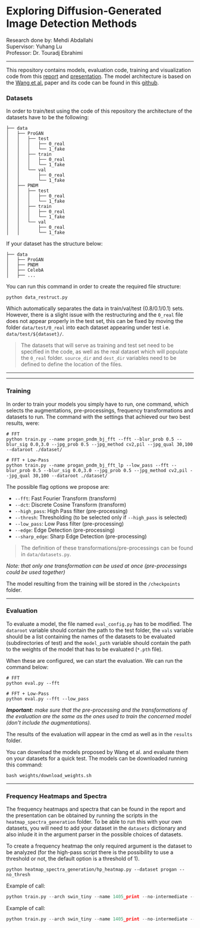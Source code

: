 # Exploring Diffusion-Generated Image Detection Methods

Research done by: Mehdi Abdallahi
<br>Supervisor: Yuhang Lu
<br>Professor: Dr. Touradj Ebrahimi

---
This repository contains models, evaluation code, training and visualization code from this [report](https://github.com/aristo6253/diffusion-image-detection/blob/main/report.pdf) and [presentation](https://github.com/aristo6253/diffusion-image-detection/blob/main/presentation.pdf). The model architecture is based on the [Wang et al.](https://arxiv.org/pdf/1912.11035.pdf) paper and its code can be found in this [github](https://github.com/peterwang512/CNNDetection).

### Datasets
In order to train/test using the code of this repository the architecture of the datasets have to be the following:

```
├── data
│   ├── ProGAN
│   │   ├── test
│   │   │   ├── 0_real
│   │   │   └── 1_fake
│   │   ├── train
│   │   │   ├── 0_real
│   │   │   └── 1_fake
│   │   └── val
│   │       ├── 0_real
│   │       └── 1_fake
│   ├── PNDM
│   │   ├── test
│   │   │   ├── 0_real
│   │   │   └── 1_fake
│   │   ├── train
│   │   │   ├── 0_real
│   │   │   └── 1_fake
│   │   └── val
│   │       ├── 0_real
│   │       └── 1_fake

```

If your dataset has the structure below:
```
├── data
│   ├── ProGAN
│   ├── PNDM
│   ├── CelebA
│   ├── ...

```

You can run this command in order to create the required file structure:
```
python data_restruct.py
```
Which automatically separates the data in train/val/test (0.8/0.1/0.1) sets. However, there is a slight issue with the restructuring and the `0_real` file does not appear properly in the test set, this can be fixed by moving the folder `data/test/0_real` into each dataset appearing under test i.e. `data/test/${dataset}/`.

> The datasets that will serve as training and test set need to be specified in the code, as well as the real dataset which will populate the `0_real` folder. `source_dir` and `dest_dir` variables need to be defined to define the location of the files.

---


---

### Training

In order to train your models you simply have to run, one command, which selects the augmentations, pre-processings, frequency transformations and datasets to run. The command with the settings that achieved our two best results, were:
```
# FFT
python train.py --name progan_pndm_bj_fft --fft --blur_prob 0.5 --blur_sig 0.0,3.0 --jpg_prob 0.5 --jpg_method cv2,pil --jpg_qual 30,100 --dataroot ./dataset/

# FFT + Low-Pass
python train.py --name progan_pndm_bj_fft_lp --low_pass --fft --blur_prob 0.5 --blur_sig 0.0,3.0 --jpg_prob 0.5 --jpg_method cv2,pil --jpg_qual 30,100 --dataroot ./dataset/
```
The possible flag options we propose are:
- `--fft`: Fast Fourier Transform (transform)
- `--dct`: Discrete Cosine Transform (transform)
- `--high_pass`: High Pass filter (pre-processing)
- `--thresh`: Thresholding (to be selected only if `--high_pass` is selected)
- `--low_pass`: Low Pass filter (pre-processing)
- `--edge`: Edge Detection (pre-processing)
- `--sharp_edge`: Sharp Edge Detection (pre-processing)

> The definition of these transformations/pre-processings can be found in `data/datasets.py`.

*Note: that only one transformation can be used at once (pre-processings could be used together)*

The model resulting from the training will be stored in the `/checkpoints` folder. 

---

### Evaluation 

To evaluate a model, the file named `eval_config.py` has to be modified. The `dataroot` variable should contain the path to the test folder, the `vals` variable should be a list containing the names of the datasets to be evaluated (subdirectories of test) and the `model_path` variable should contain the path to the weights of the model that has to be evaluated (`*.pth` file).

When these are configured, we can start the evaluation. We can run the command below:
```
# FFT
python eval.py --fft

# FFT + Low-Pass
python eval.py --fft --low_pass
```
_**Important:** make sure that the pre-processing and the transformations of the evaluation are the same as the ones used to train the concerned model (don't include the augmentations)._

The results of the evaluation will appear in the cmd as well as in the `results` folder.

You can download the models proposed by Wang et al. and evaluate them on your datasets for a quick test. The models can be downloaded running this command:
```
bash weights/download_weights.sh
```

---
### Frequency Heatmaps and Spectra

The frequency heatmaps and spectra that can be found in the report and the presentation can be obtained by running the scripts in the `heatmap_spectra_generation` folder. To be able to run this with your own datasets, you will need to add your dataset in the `datasets` dictionary and also inlude it in the argument parser in the possible choices of datasets.

To create a frequency heatmap the only required argument is the dataset to be analyzed (for the high-pass script there is the possibility to use a threshold or not, the default option is a threshold of 1).

```
python heatmap_spectra_generation/hp_heatmap.py --dataset progan --no_thresh
```

Example of call:

```python
python train.py --arch swin_tiny --name 1405_print --no-intermediate --batch_size 256 --models real,ProGAN,DDIM
```




Example of call:

```python
python train.py --arch swin_tiny --name 1405_print --no-intermediate --batch_size 256 --models real,ProGAN,DDIM
```
